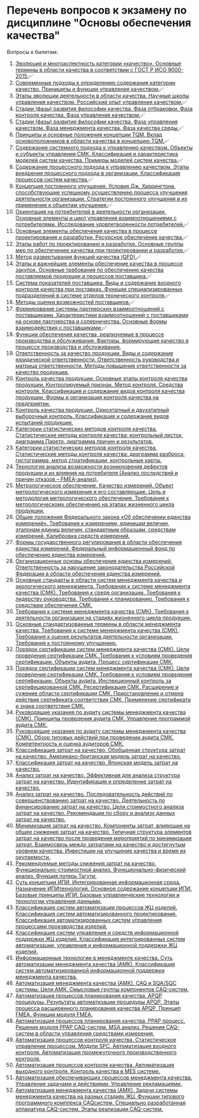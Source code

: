 # Перечень вопросов к экзамену по дисциплине "Основы обеспечения качества"
Вопросы к билетам:
<ol>
<li> <a href="./Ответы на вопросы/1/readme.md">Эволюция и многоаспектность категории «качество». Основные термины в области качества в соответствии с ГОСТ Р ИСО 9000-2015.</a>✅
<li>  <a href="./Ответы на вопросы/2/readme.md">Современные подходы к определению содержания категории качество. Приниципы и функции управления качеством.</a>✅
<li>  <a href="./Ответы на вопросы/3/readme.md">Этапы эволюции деятельности в области качества. Научные школы управления качеством. Российский опыт управления качеством.</a>✅
<li>  <a href="./Ответы на вопросы/4/readme.md">Стадии (фазы) развития философии качества. Фаза отбраковки. Фаза контроля качества. Фаза управления качеством.</a>✅
<li>  <a href="./Ответы на вопросы/5/readme.md">Стадии (фазы) развития философии качества. Фаза управления качеством. Фаза менеджмента качества. Фаза качества среды.</a>✅
<li>  <a href="./Ответы на вопросы/6/readme.md">Принципы и основные положения концепции TQM. Вклад основоположников в области качества в концепцию TQM.</a>✅
<li>  <a href="./Ответы на вопросы/7/readme.md">Содержание системного подхода к управлению качеством. Объекты и субъекты управления СМК. Классификация и характеристика моделей систем качества. Примеры моделей систем качества.</a>✅
<li>  <a href="./Ответы на вопросы/8/readme.md">Содержание процессного подхода к управлению качеством. Этапы внедрения процессного подхода в организации. Классификация процессов систем качества.</a>✅
<li>  <a href="./Ответы на вопросы/9/readme.md">Концепция постоянного улучшения. Условия Дж. Харрингтона, способствующие успешному осуществлению процесса улучшения деятельности организации. Стратегии постоянного улучшения и их применение к объектам улучшения.</a>✅
<li>  <a href="./Ответы на вопросы/10/readme.md">Ориентация на потребителей в деятельности организации. Основные элементы и цикл управления взаимоотношениями с потребителями. Исследование удовлетворенности потребителей.</a>✅
<li>  <a href="./Ответы на вопросы/11/readme.md">Основные элементы обеспечения качества в процессе проектирования и разработки. Ресурсное обеспечение качества.</a>✅
<li>  <a href="./Ответы на вопросы/12/readme.md">Этапы работ по проектированию и разработке. Основные группы мер по обеспечению качества при проектировании и разработке.<a/>✅
<li>  <a href="./Ответы на вопросы/13/readme.md">Метод развертывания функций качества (QFD).<a/>✅
<li>  <a href="./Ответы на вопросы/14/readme.md">Этапы и важнейшие элементы обеспечение качества в процессе закупок. Основные требования по обеспечению качества поставляемой продукции и процессов поставщика.<a/>✅
<li>  <a href="./Ответы на вопросы/15/readme.md">Система показателей поставщика. Виды и содержание входного контроля качества при поставках. Функции специализированных подразделений в системе отделов технического контроля.<a/>✅
<li>  <a href="./Ответы на вопросы/16/readme.md">Методы оценки возможностей поставщиков.<a/>✅
<li>  <a href="./Ответы на вопросы/17/readme.md">Формирование системы партнерских взаимоотношений с поставщиками. Характеристики взаимоотношений с поставщиками на основе партнерства и соперничества. Основные формы взаимодействия с поставщиками.<a/>✅
<li>  <a href="./Ответы на вопросы/18/readme.md">Функции обеспечения качества, реализуемые в процессе производства и обслуживания. Факторы, формирующие качество в процессе производства и обслуживания.<a/>
<li>  <a href="./Ответы на вопросы/19/readme.md">Ответственность за качество продукции. Виды и содержание юридической ответственности. Ответственность руководства и матрица ответственности. Методы повышения ответственности за качество продукции.<a/>
<li>  <a href="./Ответы на вопросы/20/readme.md">Контроль качества продукции. Основные этапы контроля качества продукции. Контролируемый признак. Метод контроля. Средства контроля. Классификация и содержание видов контроля качества продукции. Формы и организация контроля качества на предприятии.<a/>
<li>  <a href="./Ответы на вопросы/21/readme.md">Контроль качества продукции. Одноэтапный и двухэтапный выборочный контроль. Классификация и содержание видов испытаний продукции.<a/>
<li> <a href="./Ответы на вопросы/22/readme.md">Категории статистических методов контроля качества. Статистические методы контроля качества: контрольный листок, диаграмма Парето, диаграмма причин и результатов.<a/>
<li> <a href="./Ответы на вопросы/23/readme.md">Категории статистических методов контроля качества. Статистические методы контроля качества: диаграмма разброса, гистограмма, метод стратификации, контрольные карты.<a/>
<li> <a href="./Ответы на вопросы/24/readme.md">Технология анализа возможности возникновения дефектов продукции и их влияния на потребителя (Анализ последствий и причин отказов – FMEA-анализ).<a/>
<li> <a href="./Ответы на вопросы/25/readme.md">Метрологическое обеспечение. Качество измерений. Объект метрологического измерения и его составляющие. Цель и методология метрологического обеспечения. Требования к метрологическому обеспечению на этапах жизненного цикла продукции.<a/>
<li> <a href="./Ответы на вопросы/26/readme.md">Общие положения Федерального закона «Об обеспечении единства измерений». Требования к измерениям, единицам величин, эталонам единиц величин, стандартным образцам, средствам измерений. Калибровка средств измерений.<a/>
<li> <a href="./Ответы на вопросы/27/readme.md">Формы государственного регулирования в области обеспечения единства измерений. Федеральный информационный фонд по обеспечению единства измерений.<a/>
<li> <a href="./Ответы на вопросы/28/readme.md">Организационные основы обеспечения единства измерений. Ответственность за нарушение законодательства Российской Федерации в области обеспечения единства измерений.<a/>
<li> <a href="./Ответы на вопросы/29/readme.md">Основные стандарты в области систем менеджмента качества и экологического менеджмента. Требования к системе менеджмента качества (СМК). Требования к среде организации. Требования к лидерству руководства. Требования к планированию. Требования к средствам обеспечения СМК.<a/>
<li> <a href="./Ответы на вопросы/30/readme.md">Требования к системе менеджмента качества (СМК). Требования к деятельности организации на стадиях жизненного цикла продукции.<a/>
<li> <a href="./Ответы на вопросы/31/readme.md">Основные стандартизованные термины в области менеджмента качества. Требования к системе менеджмента качества (СМК). Требования к оценке результатов деятельности организации. Требования к постоянному улучшению.<a/>
<li> <a href="./Ответы на вопросы/32/readme.md">Порядок сертификации систем менеджмента качества (СМК). Цели проведения сертификации СМК. Требования к условиям проведения сертификации. Объекты аудита. Процесс сертификации СМК.<a/>
<li> <a href="./Ответы на вопросы/33/readme.md">Порядок сертификации систем менеджмента качества (СМК). Цели проведения сертификации СМК. Требования к условиям проведения сертификации. Объекты аудита. Инспекционный контроль за сертифицированной СМК. Ресертификация СМК. Расширение и сужение области сертификации СМК. Приостановление и отмена действия сертификата соответствия СМК. Применение сертификата и знака соответствия СМК.<a/>
<li> <a href="./Ответы на вопросы/34/readme.md">Руководящие указания по аудиту системы менеджмента качества (СМК). Принципы проведения аудита СМК. Управление программой аудита СМК.<a/>
<li> <a href="./Ответы на вопросы/35/readme.md">Руководящие указания по аудиту системы менеджмента качества (СМК). Обзор типовых действий при проведении аудита СМК. Компетентность и оценка аудиторов СМК.<a/>
<li> <a href="./Ответы на вопросы/36/readme.md">Классификация затрат на качество. Обобщенная структура затрат на качество. Американо-британская модель затрат на качество.<a/>
<li> <a href="./Ответы на вопросы/37/readme.md">Классификация затрат на качество. Японская модель затрат на качество.<a/>
<li> <a href="./Ответы на вопросы/38/readme.md">Анализ затрат на качество. Эффективная для анализа структура затрат на качество. Идентификация и определение затрат на качество.<a/>
<li> <a href="./Ответы на вопросы/39/readme.md">Анализ затрат на качество. Последовательность действий по совершенствованию затрат на качество. Деятельность по финансированию затрат на качество. Цели стоимостного анализа затрат на качество. Рекомендации по сбору и анализу данных затрат на качество.<a/>
<li> <a href="./Ответы на вопросы/40/readme.md">Минимизация затрат на качество. Компоненты затрат, влияющие на общее снижение затрат на качество. Типичная структура элементов затрат на качество после проведения мероприятий по минимизации затрат. Взаимосвязь между затратами на качество и достигнутым уровнем качества. Инвестиции на улучшение качества и время их окупаемости.<a/>
<li> <a href="./Ответы на вопросы/41/readme.md">Рекомендуемые методы снижения затрат на качество. Функционально-стоимостной анализ. Функционально-физический анализ. Функция потерь Тагути.<a/>
<li> <a href="./Ответы на вопросы/42/readme.md">Суть концепции ИПИ. Интегрированная информационная среда. Назначение ИПИтехнологий. Основное содержание концепции ИПИ. Базовые принципы ИПИ. Базовые управленческие технологии и технологии управления данными.<a/>
<li> <a href="./Ответы на вопросы/43/readme.md">Классификация систем автоматизации процессов ЖЦ изделий. Классификация систем автоматизированного проектирования. Классификация автоматизированных систем управления процессами производства изделий.<a/>
<li> <a href="./Ответы на вопросы/44/readme.md">Классификация систем управления и средств информационной поддержки ЖЦ изделий. Классификация интегрированных систем автоматизации, управления и информационной поддержки ЖЦ изделий.<a/>
<li> <a href="./Ответы на вопросы/45/readme.md">Информационные технологии в менеджменте качества. Суть автоматизации менеджмента качества (АМК). Классификация систем автоматизированной информационной поддержки менеджмента качества.<a/>
<li> <a href="./Ответы на вопросы/46/readme.md">Автоматизация менеджмента качества (АМК). CAQ и SQA/SQC системы. Цели АМК. Смысловые группы компонентов CAQ-систем.<a/>
<li> <a href="./Ответы на вопросы/47/readme.md">Автоматизация процессов планирования качества. APQP процедуры. Результаты автоматизации процедуры APQP. Этапы процесса расширенного планирования качества APQP. Принцип FMEA. Функции модуля FMEA.<a/>
<li> <a href="./Ответы на вопросы/48/readme.md">Автоматизация процессов планирования качества. PPAP процесс. Решения модуля PPAP CAQ-систем. MSA анализ. Решения CAQ-систем в области управления средствами измерения.<a/>
<li> <a href="./Ответы на вопросы/49/readme.md">Автоматизация процессов контроля качества. Статистическое управление процессом. Модули SPC. Автоматизация входного контроля. Автоматизация промежуточного производственного контроля.<a/>
<li> <a href="./Ответы на вопросы/50/readme.md">Автоматизация процессов контроля качества. Автоматизация выходного контроля. Контроль качества в MES системе.<a/>
<li> <a href="./Ответы на вопросы/51/readme.md">Автоматизация обеспечивающих процессов менеджмента качества. Управление задачами и действиями. Управление рекламациями.<a/>
<li> <a href="./Ответы на вопросы/52/readme.md">Автоматизация менеджмента качества (АМК). Задачи системы менеджмента качества на разных стадиях ЖЦ. Функции типового программного комплекса CAQсистем. Специально разработанная аппаратура CAQ-систем. Этапы реализации CAQ-систем.<a/>
</ol>
